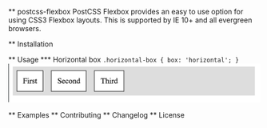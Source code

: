 ** postcss-flexbox
PostCSS Flexbox provides an easy to use option for using CSS3 Flexbox layouts. This is supported by IE 10+ and all evergreen browsers.

** Installation

** Usage
*** Horizontal box
`.horizontal-box {
  box: 'horizontal';
}`
![Alt text](./snapshots/snapshot1.png "Horizontal Box")

** Examples
** Contributing
** Changelog
** License
